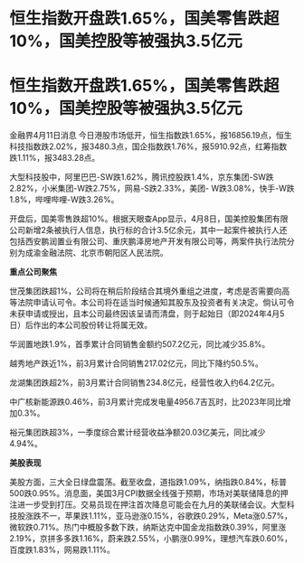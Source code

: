 # 恒生指数开盘跌1.65%，国美零售跌超10%，国美控股等被强执3.5亿元

# 恒生指数开盘跌1.65%，国美零售跌超10%，国美控股等被强执3.5亿元

金融界4月11日消息
今日港股市场低开，恒生指数跌1.65%，报16856.19点，恒生科技指数跌2.02%，报3480.3点，国企指数跌1.76%，报5910.92点，红筹指数跌1.11%，报3483.28点。

大型科技股中，阿里巴巴-SW跌1.62%，腾讯控股跌1.4%，京东集团-SW跌2.82%，小米集团-W跌2.75%，网易-S跌2.33%，美团-
W跌3.08%，快手-W跌1.8%，哔哩哔哩-W跌3.26%。

开盘后，国美零售跌超10%。根据天眼查App显示，4月8日，国美控股集团有限公司新增2条被执行人信息，执行标的合计3.5亿余元，其中一起案件被执行人还包括西安鹏润置业有限公司、重庆鹏泽房地产开发有限公司等，两案件执行法院分别为成渝金融法院、北京市朝阳区人民法院。

**重点公司聚焦**

世茂集团跌超1%，公司将在稍后阶段结合其境外重组之进度，考虑是否需要向高等法院申请认可令。本公司将在适当时候通知其股东及投资者有关决定。倘认可令未获申请或授出，且本公司最终因该呈请而清盘，则于起始日（即2024年4月5日）后作出的本公司股份转让将属无效。

华润置地跌1.9%，首季累计合同销售金额约507.2亿元，同比减少35.8%。

越秀地产跌近1%，前3月累计合同销售217.02亿元，同比下降约50.5%。

龙湖集团跌超2%，前3月累计合同销售234.8亿元，经营性收入约64.2亿元。

中广核新能源跌0.46%，前3月累计完成发电量4956.7吉瓦时，比2023年同比增加0.3%。

裕元集团跌超3%，一季度综合累计经营收益净额20.03亿美元，同比减少4.94%。

**美股表现**

美股方面，三大全日绿盘震荡。截至收盘，道指跌1.09%，纳指跌0.84%，标普500跌0.95%。消息面，美国3月CPI数据全线强于预期，市场对美联储降息的押注进一步受到打压。交易员现在押注首次降息可能会在九月的美联储会议。大型科技股涨跌不一，苹果跌1.11%，亚马逊涨0.15%，谷歌跌0.29%，Meta涨0.57%，微软跌0.71%。热门中概股多数下跌，纳斯达克中国金龙指数跌0.39%，阿里涨2.19%，京拼多多跌1.16%，蔚来跌2.55%，小鹏涨0.99%，理想汽车跌0.60%，百度跌1.83%，网易跌1.11%。

